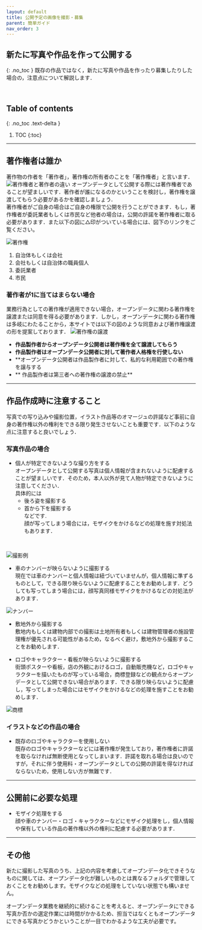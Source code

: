 ```yaml
---
layout: default
title: 公開予定の画像を撮影・募集
parent: 簡単ガイド
nav_order: 3
---
```


## 新たに写真や作品を作って公開する
{: .no_toc }
既存の作品ではなく，新たに写真や作品を作ったり募集したりした場合の，注意点について解説します．


<br>

## Table of contents
{: .no_toc .text-delta }

1. TOC
{:toc}
---
## 著作権者は誰か  
  著作物の作者を「著作者」，著作権の所有者のことを「著作権者」と言います．
 ![著作権者と著作者の違い]({{site.baseurl}}/picture/diff.png)
 オープンデータとして公開する際には著作権者であることが望ましいです．著作者が誰になるのかということを検討し，著作権を譲渡してもらう必要があるかを確認しましょう．  
 著作権者がご自身の場合はご自身の権限で公開を行うことができます．もし，著作権者が委託業者もしくは市民など他者の場合は，公開の許諾を著作権者に取る必要があります．また以下の図に△印がついている場合には、図下のリンクをご覧ください。
  
  ![著作権]({{site.baseurl}}/picture/license2.png)
  
 1. 自治体もしくは会社
 2. 会社もしくは自治体の職員個人 
 3. 委託業者
 4. 市民

### 著作者が1に当てはまらない場合
業務行為としての著作権が適用できない場合，オープンデータに関わる著作権を譲渡または同意を得る必要があります．しかし，オープンデータに関わる著作権は多岐にわたることから，本サイトでは以下の図のような同意および著作権譲渡の形を提案しております．
![著作権の譲渡]({{site.baseurl}}/picture/new.jpeg)

- **作品製作者からオープンデータ公開者は著作権を全て譲渡してもらう**
- **作品製作者はオープンデータ公開者に対して著作者人格権を行使しない**
- **オープンデータ公開者は作品製作者に対して、私的な利用範囲での著作権を譲与する 
- ** 作品製作者は第三者への著作権の譲渡の禁止**

---


## 作品作成時に注意すること
写真での写り込みや撮影位置，イラスト作品等のオマージュの許諾など事前に自身の著作権以外の権利をできる限り発生させないことも重要です．以下のような点に注意すると良いでしょう．

### 写真作品の場合 
-  個人が特定できないような撮り方をする  
オープンデータとして公開する写真は個人情報が含まれないように配慮することが望ましいです．そのため，本人以外が見て人物が特定できないように注意してください．  
具体的には  
	- 後ろ姿を撮影する
	- 首から下を撮影する  
などです.   
顔が写ってしまう場合には，モザイクをかけるなどの処理を施す対処法もあります．

<br>

![撮影例]({{site.baseurl}}/picture/trademark.jpg)

-  車のナンバーが映らないように撮影する  
現在では車のナンバーと個人情報は紐づいていませんが，個人情報に準ずるものとして，できる限り映らないように配慮することをお勧めします．どうしても写ってしまう場合には，顔写真同様モザイクをかけるなどの対処法があります．

![ナンバー]({{site.baseurl}}/picture/car.jpg)

-  敷地外から撮影する  
敷地内もしくは建物内部での撮影は土地所有者もしくは建物管理者の施設管理権が優先される可能性があるため，なるべく避け，敷地外から撮影することをお勧めします．

-  ロゴやキャラクター・看板が映らないように撮影する  
街頭ポスターや看板，店の外観におけるロゴ，自動販売機など，ロゴやキャラクターを描いたものが写っている場合，商標登録などの観点からオープンデータとして公開できない場合があります．できる限り映らないように配慮し，写ってしまった場合にはモザイクをかけるなどの処理を施すことをお勧めします．

![商標]({{site.baseurl}}/picture/face.jpg)

### イラストなどの作品の場合
- 既存のロゴやキャラクターを使用しない  
既存のロゴやキャラクターなどには著作権が発生しており，著作権者に許諾を取らなければ無断使用となってしまいます．許諾を取れる場合は良いのですが，それに伴う使用料・オープンデータとしての公開の許諾を得なければならないため，使用しない方が無難です．

---
## 公開前に必要な処理
- モザイク処理をする  
顔や車のナンバー・ロゴ・キャラクターなどにモザイク処理をし，個人情報や保有している作品の著作権以外の権利に配慮する必要があります．

---
## その他 
新たに撮影した写真のうち、上記の内容を考慮してオープンデータ化できそうなものに関しては、オープンデータ化が難しいものとは異なるフォルダで管理しておくことをお勧めします。モザイクなどの処理をしていない状態でも構いません。　

オープンデータ業務を継続的に続けることを考えると、オープンデータにできる写真か否かの選定作業には時間がかかるため、担当ではなくともオープンデータにできる写真かどうかということが一目でわかるような工夫が必要です。
